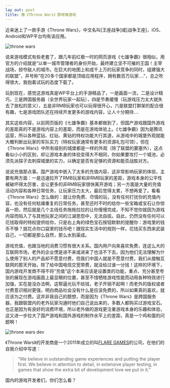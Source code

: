 ```yaml
---
lay out: post
title: 像《Throne Wars》那样做游戏
---
```


近来迷上了一款手游《Throne Wars》，中文名叫[王座战争]或[战争王座]，iOS、Android和WP平台均有该应用。

![throne wars](http://oifrca68z.bkt.clouddn.com/zeove/image/throne-wars2.jpg)

说来游戏模式有些老套了，跟几年前红极一时的网页游戏《七雄争霸》很相似，用官方的介绍就是“以单一城市管理者的身份开始，最终建立坚不可摧的王国！主宰战场，掠夺敌人的城市。在巨大的地图上和成千上万的玩家竞争的同时，组建强大的联盟”，并号称”在20多个国家都是顶级应用程序，拥有数百万玩家....”，总之吹得很大，我抱着试玩的态度下载了。

玩到现在，感觉这游戏真是WP平台上的手游精品了，一是画面一流，二是设计精巧，三是跨国服务器（全世界玩家一起玩），四是节奏缓慢（玩游戏压力太大就失去了放松的意义），五是非RMB玩家也可以玩得很开心，六是联盟打群架的配合很有趣，七是游戏团队还在持续开发更多的游戏内容，让人十分期待....

其实这些内容，以前网页版的《七雄争霸》基本都做到了，但国产游戏跟国外游戏的差距真的不是游戏内容上的差距，而是在游戏体验上。《七雄争霸》因为是腾讯运营，所以各种蓝钻、红钻、黄钻的特权功能大行其道，从游戏中的城堡外观就能大概判断出玩家的军队实力（特权玩家通常有更多的资源礼包可领），但在《Throne Wars》中所有级别的城堡都是一样的外观（除了联盟的要塞外），这点看似小小的区别，却让游戏本身的体验变得大不相同，你如果要攻打一个城池，必须先派探子去刺探城堡的实力，以确定是否有足够的资源和能否战胜对方。

说说充值那点事。国产游戏中嵌入了太多的充值内容，这非常影响玩家的体验，主要有两方面：一是迅速拉开了RMB玩家和非RMB玩家的差距，游戏本身的公平性被破坏得太厉害，会让更多的非RMB玩家很快离开游戏；另一方面是大量的充值活动内容和各种日常任务，让玩家压力太大，最后觉得太累，不想再爱了。看看《Throne Wars》怎么做的：就让你免费、尽情的玩，没有任何打扰你的充值内容，也没有任何枯燥重复的日常任务，甚至还时不时的给你一些宝箱或宝石让你惊喜一把，然后就是几个主线任务拖拖拉拉的让你慢慢完成，不知不觉你就因为游戏内容而陷入了与其他玩家之间的江湖恩怨中，无法自拔。自此，仍然没有任何可以花钱取得的特权提供给你，只是右上角的绿色宝石按钮默默的提醒你：游戏里的钱币不够？就花点你口袋里的钱币吧！跟现实生活中的规则一样，花钱买东西来武装自己，一切都是那么自然，那么水到渠成。

游戏充值，也跟当地的消费习惯有很大关系。国内用户向来喜欢免费，连这么大的互联网市场，老外的企业愣是进不来或进来了也活不下去，因为他们无法理解为什么使用了别人的产品却不愿意付费，但我们中国人就是不愿意付费，我们从接触互联网的那天开始，除了给中国电信交宽带费，就没给过谁一分钱！这样的环境下，国内游戏开发商不得不将“充值”这个本来应该是设置类的功能，重点、充分甚至夸张的展现在游戏画面上最显眼的位置，甚至不惜牺牲游戏性能而动用各种特效进行加强，实在是没办法啊，这帮逼光玩不给钱，老子开销不起啊！而老外的版权或者付费意识相对更强，明白商品社会没有什么是应该免费的，所以如果真的喜欢，就应该为之付费。这并非我自己的臆想，而是因为《Throne Wars》是跨国服务器，我跟联盟内的老外玩家沟通时他们自己说出来的，多数人都购买过游戏宝石。也正是因为有良好的消费环境，所以老外做的游戏更注重游戏本身的乐趣和体验，这又进一步拉大了国产游戏和国外游戏的制作水平上的差距，真是一个鸡和蛋的问题啊！

![throne wars dev](http://oifrca68z.bkt.clouddn.com/zeove/image/throne-wars4.jpg)

《Throne Wars》的开发商是一个2011年成立的叫[FLARE GAMES](http://throne-wars.com/#made-by-flaregames)的公司，在他们的自我介绍中写道：

> “We believe in outstanding game experiences and putting the player first. We believe in attention to detail, in extensive player testing, in games that show the extra bit of development love we put in it.”

国内的游戏开发者们，你们怎么看？
